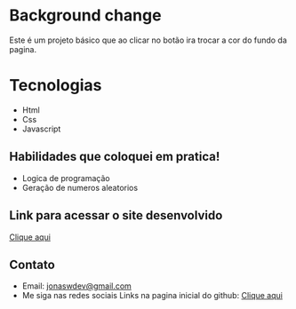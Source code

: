 # Background change

Este é um projeto básico que ao clicar no botão ira trocar a cor do fundo da pagina.


# Tecnologias

- Html
- Css
- Javascript

## Habilidades que coloquei em pratica!

- Logica de programação
- Geração de numeros aleatorios

## Link para acessar o site desenvolvido
[Clique aqui]([www.google.com](https://jonaswgdev.github.io/background-change-javascript/))

## Contato

- Email: jonaswdev@gmail.com
- Me siga nas redes sociais Links na pagina inicial do github: [Clique aqui](https://github.com/JonasWGDev)
